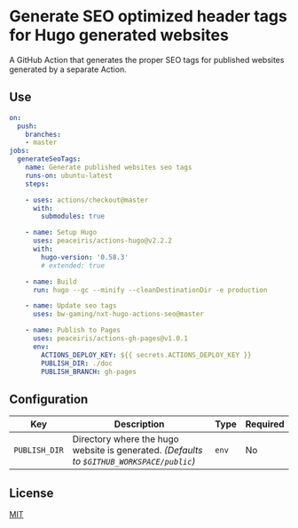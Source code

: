 # Generate SEO optimized header tags for Hugo generated websites

A GitHub Action that generates the proper SEO tags for published websites generated by a separate Action.

## Use

```yaml
on:
  push:
    branches:
    - master
jobs:
  generateSeoTags:
    name: Generate published websites seo tags
    runs-on: ubuntu-latest
    steps:

    - uses: actions/checkout@master
      with:
        submodules: true

    - name: Setup Hugo
      uses: peaceiris/actions-hugo@v2.2.2
      with:
        hugo-version: '0.58.3'
        # extended: true

    - name: Build
      run: hugo --gc --minify --cleanDestinationDir -e production

    - name: Update seo tags
      uses: bw-gaming/nxt-hugo-actions-seo@master

    - name: Publish to Pages
      uses: peaceiris/actions-gh-pages@v1.0.1
      env:
        ACTIONS_DEPLOY_KEY: ${{ secrets.ACTIONS_DEPLOY_KEY }}
        PUBLISH_DIR: ./doc
        PUBLISH_BRANCH: gh-pages
```

## Configuration

| Key | Description | Type | Required |
|-----|-------------|------|----------|
| `PUBLISH_DIR` | Directory where the hugo website is generated. _(Defaults to `$GITHUB_WORKSPACE/public`)_ | `env` | No |

## License

[MIT](LICENSE.md)
